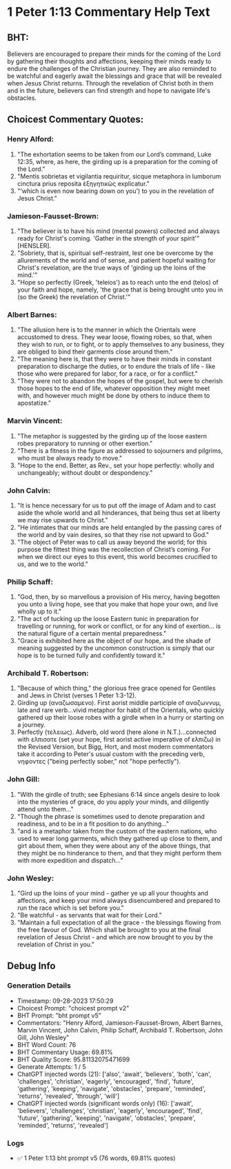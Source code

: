 # 1 Peter 1:13 Commentary Help Text

## BHT:
Believers are encouraged to prepare their minds for the coming of the Lord by gathering their thoughts and affections, keeping their minds ready to endure the challenges of the Christian journey. They are also reminded to be watchful and eagerly await the blessings and grace that will be revealed when Jesus Christ returns. Through the revelation of Christ both in them and in the future, believers can find strength and hope to navigate life's obstacles.

## Choicest Commentary Quotes:
### Henry Alford:
1. "The exhortation seems to be taken from our Lord’s command, Luke 12:35, where, as here, the girding up is a preparation for the coming of the Lord." 
2. "Mentis sobrietas et vigilantia requiritur, sicque metaphora in lumborum cinctura prius reposita ἐξηγητικῶς explicatur." 
3. "‘which is even now bearing down on you’) to you in the revelation of Jesus Christ."

### Jamieson-Fausset-Brown:
1. "The believer is to have his mind (mental powers) collected and always ready for Christ's coming. 'Gather in the strength of your spirit'" [HENSLER]. 
2. "Sobriety, that is, spiritual self-restraint, lest one be overcome by the allurements of the world and of sense, and patient hopeful waiting for Christ's revelation, are the true ways of 'girding up the loins of the mind.'" 
3. "Hope so perfectly (Greek, 'teleios') as to reach unto the end (telos) of your faith and hope, namely, 'the grace that is being brought unto you in (so the Greek) the revelation of Christ.'"

### Albert Barnes:
1. "The allusion here is to the manner in which the Orientals were accustomed to dress. They wear loose, flowing robes, so that, when they wish to run, or to fight, or to apply themselves to any business, they are obliged to bind their garments close around them."
2. "The meaning here is, that they were to have their minds in constant preparation to discharge the duties, or to endure the trials of life - like those who were prepared for labor, for a race, or for a conflict."
3. "They were not to abandon the hopes of the gospel, but were to cherish those hopes to the end of life, whatever opposition they might meet with, and however much might be done by others to induce them to apostatize."

### Marvin Vincent:
1. "The metaphor is suggested by the girding up of the loose eastern robes preparatory to running or other exertion."
2. "There is a fitness in the figure as addressed to sojourners and pilgrims, who must be always ready to move."
3. "Hope to the end. Better, as Rev., set your hope perfectly: wholly and unchangeably; without doubt or despondency."

### John Calvin:
1. "It is hence necessary for us to put off the image of Adam and to cast aside the whole world and all hinderances, that being thus set at liberty we may rise upwards to Christ."
2. "He intimates that our minds are held entangled by the passing cares of the world and by vain desires, so that they rise not upward to God."
3. "The object of Peter was to call us away beyond the world; for this purpose the fittest thing was the recollection of Christ’s coming. For when we direct our eyes to this event, this world becomes crucified to us, and we to the world."

### Philip Schaff:
1. "God, then, by so marvellous a provision of His mercy, having begotten you unto a living hope, see that you make that hope your own, and live wholly up to it."
2. "The act of tucking up the loose Eastern tunic in preparation for travelling or running, for work or conflict, or for any kind of exertion... is the natural figure of a certain mental preparedness."
3. "Grace is exhibited here as the object of our hope, and the shade of meaning suggested by the uncommon construction is simply that our hope is to be turned fully and confidently toward it."

### Archibald T. Robertson:
1. "Because of which thing," the glorious free grace opened for Gentiles and Jews in Christ (verses 1 Peter 1:3-12).
2. Girding up (αναζωσαμενο). First aorist middle participle of αναζωννυμ, late and rare verb...vivid metaphor for habit of the Orientals, who quickly gathered up their loose robes with a girdle when in a hurry or starting on a journey.
3. Perfectly (τελειως). Adverb, old word (here alone in N.T.)...connected with ελπισατε (set your hope, first aorist active imperative of ελπιζω) in the Revised Version, but Bigg, Hort, and most modern commentators take it according to Peter's usual custom with the preceding verb, νηφοντες ("being perfectly sober," not "hope perfectly").

### John Gill:
1. "With the girdle of truth; see Ephesians 6:14 since angels desire to look into the mysteries of grace, do you apply your minds, and diligently attend unto them..."
2. "Though the phrase is sometimes used to denote preparation and readiness, and to be in a fit position to do anything..."
3. "and is a metaphor taken from the custom of the eastern nations, who used to wear long garments, which they gathered up close to them, and girt about them, when they were about any of the above things, that they might be no hinderance to them, and that they might perform them with more expedition and dispatch..."

### John Wesley:
1. "Gird up the loins of your mind - gather ye up all your thoughts and affections, and keep your mind always disencumbered and prepared to run the race which is set before you."
2. "Be watchful - as servants that wait for their Lord."
3. "Maintain a full expectation of all the grace - the blessings flowing from the free favour of God. Which shall be brought to you at the final revelation of Jesus Christ - and which are now brought to you by the revelation of Christ in you."


## Debug Info
### Generation Details
- Timestamp: 09-28-2023 17:50:29
- Choicest Prompt: "choicest prompt v2"
- BHT Prompt: "bht prompt v5"
- Commentators: "Henry Alford, Jamieson-Fausset-Brown, Albert Barnes, Marvin Vincent, John Calvin, Philip Schaff, Archibald T. Robertson, John Gill, John Wesley"
- BHT Word Count: 76
- BHT Commentary Usage: 69.81%
- BHT Quality Score: 95.81132075471699
- Generate Attempts: 1 / 5
- ChatGPT injected words (21):
	['also', 'await', 'believers', 'both', 'can', 'challenges', 'christian', 'eagerly', 'encouraged', 'find', 'future', 'gathering', 'keeping', 'navigate', 'obstacles', 'prepare', 'reminded', 'returns', 'revealed', 'through', 'will']
- ChatGPT injected words (significant words only) (16):
	['await', 'believers', 'challenges', 'christian', 'eagerly', 'encouraged', 'find', 'future', 'gathering', 'keeping', 'navigate', 'obstacles', 'prepare', 'reminded', 'returns', 'revealed']

### Logs
- ✅ 1 Peter 1:13 bht prompt v5 (76 words, 69.81% quotes)